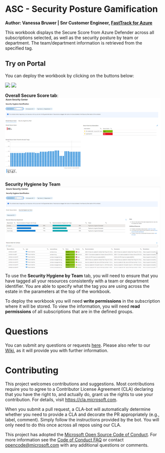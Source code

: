 # ASC - Security Posture Gamification
**Author: Vanessa Bruwer | Snr Customer Engineer, [FastTrack for Azure](https://aka.ms/fasttrackforazure)**

This workbook displays the Secure Score from Azure Defender across all subscriptions selected, as well as the security posture by team or department. The team/department information is retrieved from the specified tag.

## Try on Portal
You can deploy the workbook by clicking on the buttons below:

<a href="https://portal.azure.com/#create/Microsoft.Template/uri/https%3A%2F%2Fraw.githubusercontent.com%2FAzure%2FAzure-Security-Center%2Fpreview%2FWorkbooks%2FSecure%2520Score%2520Gamification%2FarmTemplate.json" target="_blank"><img src="https://aka.ms/deploytoazurebutton"/></a>
<a href="https://portal.azure.us/#create/Microsoft.Template/uri/https%3A%2F%2Fraw.githubusercontent.com%2FAzure%2FAzure-Security-Center%2Fpreview%2FWorkbooks%2FSecure%2520Score%2520Gamification%2FarmTemplate.json" target="_blank"><img src="https://aka.ms/deploytoazuregovbutton"/></a>

**Overall Secure Score tab**:
![Workbook Overview2](./workbook-securescore.png)

**Security Hygiene by Team**
![Workbook Overview](./workbook-hygienebyteam.png)

To use the **Security Hygiene by Team** tab, you will need to ensure that you have tagged all your resources consistently with a team or department identifier. You are able to specify what the tag you are using across the estate in the parameters at the top of the workbook.

To deploy the workbook you will need **write permissions** in the subscription where it will be stored. To view the information, you will need **read permissions** of all subscriptions that are in the defined groups. 

# Questions
You can submit any questions or requests [here](https://github.com/Azure/Azure-Security-Center/issues). Please also refer to our [Wiki](https://github.com/Azure/Azure-Security-Center/wiki#resources), as it will provide you with further information.

# Contributing

This project welcomes contributions and suggestions.  Most contributions require you to agree to a
Contributor License Agreement (CLA) declaring that you have the right to, and actually do, grant us
the rights to use your contribution. For details, visit https://cla.microsoft.com.

When you submit a pull request, a CLA-bot will automatically determine whether you need to provide
a CLA and decorate the PR appropriately (e.g., label, comment). Simply follow the instructions
provided by the bot. You will only need to do this once across all repos using our CLA.

This project has adopted the [Microsoft Open Source Code of Conduct](https://opensource.microsoft.com/codeofconduct/).
For more information see the [Code of Conduct FAQ](https://opensource.microsoft.com/codeofconduct/faq/) or
contact [opencode@microsoft.com](mailto:opencode@microsoft.com) with any additional questions or comments.

